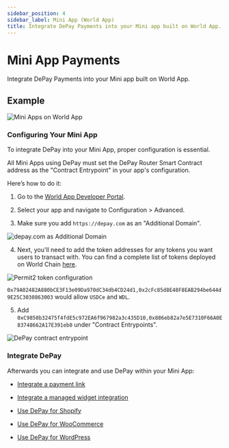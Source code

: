 ```yaml
---
sidebar_position: 4
sidebar_label: Mini App (World App)
title: Integrate DePay Payments into your Mini app built on World App.
---
```


# Mini App Payments

Integrate DePay Payments into your Mini app built on World App.

## Example

![Mini Apps on World App](/img/examples/mini-app/example.png)

### Configuring Your Mini App

To integrate DePay into your Mini App, proper configuration is essential.

All Mini Apps using DePay must set the DePay Router Smart Contract address as the "Contract Entrypoint" in your app's configuration.

Here’s how to do it:

1. Go to the [World App Developer Portal](https://developer.worldcoin.org/).

2. Select your app and navigate to Configuration > Advanced.

3. Make sure you add `https://depay.com` as an "Additional Domain".

![depay.com as Additional Domain](/img/examples/mini-app/additional-domain.png)

4. Next, you'll need to add the token addresses for any tokens you want users to transact with. You can find a complete list of tokens deployed on World Chain [here](https://worldchain-mainnet.explorer.alchemy.com/tokens).

![Permit2 token configuration](/img/examples/mini-app/permit2-tokens.png)

`0x79A02482A880bCE3F13e09Da970dC34db4CD24d1,0x2cFc85d8E48F8EAB294be644d9E25C3030863003` would allow `USDCe` and `WDL`.

5. Add `0xC9850b32475f4fdE5c972EA6f967982a3c435D10,0x886eb82a7e5E7310F66A0E83748662A17E391eb0` under "Contract Entrypoints".

![DePay contract entrypoint](/img/examples/mini-app/contract-entrypoint.png)


### Integrate DePay

Afterwards you can integrate and use DePay within your Mini App:

- [Integrate a payment link](/docs/payments/integrate/link)

- [Integrate a managed widget integration](/docs/payments/integrate/widget)

- [Use DePay for Shopify](/docs/checkouts/shopify)

- [Use DePay for WooCommerce](/docs/checkouts/woocommerce)

- [Use DePay for WordPress](/docs/payments/plugins/wordpress/)
